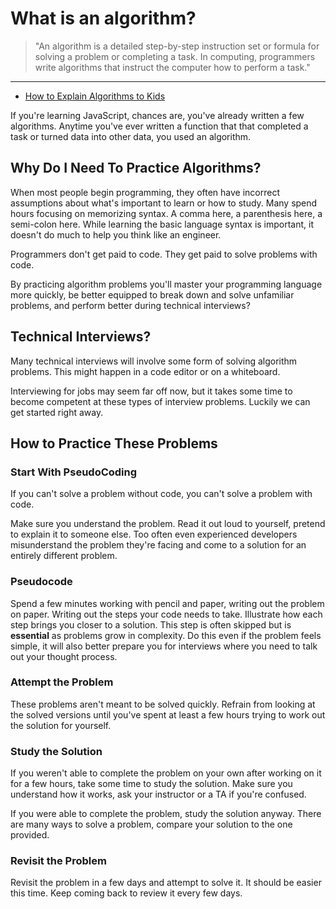 # What is an algorithm?

> "An algorithm is a detailed step-by-step instruction set or formula for solving a problem or completing a task. In computing, programmers write algorithms that instruct the computer how to perform a task."

---

- [How to Explain Algorithms to Kids](https://www.tynker.com/blog/articles/ideas-and-tips/how-to-explain-algorithms-to-kids/)

If you're learning JavaScript, chances are, you've already written a few algorithms. Anytime you've ever written a function that that completed a task or turned data into other data, you used an algorithm.

## Why Do I Need To Practice Algorithms?

When most people begin programming, they often have incorrect assumptions about what's important to learn or how to study. Many spend hours focusing on memorizing syntax. A comma here, a parenthesis here, a semi-colon here. While learning the basic language syntax is important, it doesn't do much to help you think like an engineer.

Programmers don't get paid to code. They get paid to solve problems with code.

By practicing algorithm problems you'll master your programming language more quickly, be better equipped to break down and solve unfamiliar problems, and perform better during technical interviews?

## Technical Interviews?

Many technical interviews will involve some form of solving algorithm problems. This might happen in a code editor or on a whiteboard.

Interviewing for jobs may seem far off now, but it takes some time to become competent at these types of interview problems. Luckily we can get started right away.

## How to Practice These Problems

### Start With PseudoCoding

If you can't solve a problem without code, you can't solve a problem with code.

Make sure you understand the problem. Read it out loud to yourself, pretend to explain it to someone else. Too often even experienced developers misunderstand the problem they're facing and come to a solution for an entirely different problem.

### Pseudocode

Spend a few minutes working with pencil and paper, writing out the problem on paper. Writing out the steps your code needs to take. Illustrate how each step brings you closer to a solution. This step is often skipped but is **essential** as problems grow in complexity. Do this even if the problem feels simple, it will also better prepare you for interviews where you need to talk out your thought process.

### Attempt the Problem

These problems aren't meant to be solved quickly. Refrain from looking at the solved versions until you've spent at least a few hours trying to work out the solution for yourself.

### Study the Solution

If you weren't able to complete the problem on your own after working on it for a few hours, take some time to study the solution. Make sure you understand how it works, ask your instructor or a TA if you're confused.

If you were able to complete the problem, study the solution anyway. There are many ways to solve a problem, compare your solution to the one provided.

### Revisit the Problem

Revisit the problem in a few days and attempt to solve it. It should be easier this time. Keep coming back to review it every few days.
